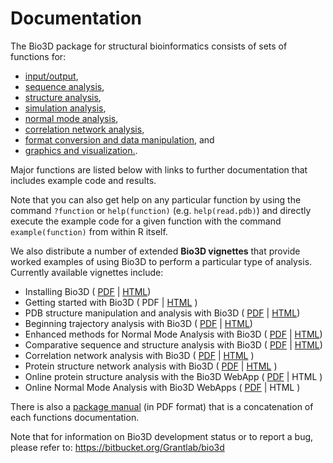 # Documentation

The Bio3D package for structural bioinformatics consists of sets of functions for:
- <a href="#Input/Output:">input/output</a>, 
- <a href="#Sequence Analysis:">sequence analysis</a>, 
- <a href="#Structure Analysis:">structure analysis</a>,
- <a href="#Trajectory Analysis:">simulation analysis</a>,
- <a href="#Normal Mode Analysis:">normal mode analysis</a>, 
- <a href="#Correlation Network Analysis:"> correlation network analysis</a>,
- <a href="#Utilities:">format conversion and data manipulation</a>, and 
- <a href="#Graphics:">graphics and visualization.</a>. 
 
Major functions are listed below with links to further documentation that includes example code and results. 

Note that you can also get help on any particular function by using the command `?function` or `help(function)` (e.g. `help(read.pdb)`) and directly execute the example code for a given function with the command `example(function)` from within R itself. 

We also distribute a number of extended **Bio3D vignettes** that provide worked examples of using Bio3D to perform a particular type of analysis. Currently available vignettes include:
- Installing Bio3D ( <a href="http://thegrantlab.org/bio3d/phocadownload/vignettes/Bio3D_install.pdf">PDF</a> | <a href="http://thegrantlab.org/bio3d/tutorials/installing-bio3d">HTML</a>)
- Getting started with Bio3D ( PDF | <a href="http://thegrantlab.org/bio3d/user-guide">HTML</a> )
- PDB structure manipulation and analysis with Bio3D ( <a href="http://thegrantlab.org/bio3d/phocadownload/vignettes/Bio3D_pdb.pdf">PDF</a> | <a href="http://thegrantlab.org/bio3d/tutorials/structure-analysis">HTML</a>)
- Beginning trajectory analysis with Bio3D ( <a href="http://thegrantlab.org/bio3d/phocadownload/vignettes/Bio3D_md.pdf">PDF</a> | <a href="http://thegrantlab.org/bio3d/tutorials/trajectory-analysis">HTML</a>)
- Enhanced methods for Normal Mode Analysis with Bio3D ( <a href="http://thegrantlab.org/bio3d/phocadownload/vignettes/Bio3D_nma.pdf">PDF</a> | <a href="http://thegrantlab.org/bio3d/tutorials/normal-mode-analysis">HTML</a>)
- Comparative sequence and structure analysis with Bio3D ( <a href="http://thegrantlab.org/bio3d/phocadownload/vignettes/Bio3D_pca.pdf">PDF</a> | <a href="http://thegrantlab.org/bio3d/tutorials/principal-component-analysis">HTML</a>)
- Correlation network analysis with Bio3D ( <a href="http://thegrantlab.org/bio3d/phocadownload/vignettes/Bio3D_cna-transducin.pdf">PDF</a> | <a href="http://thegrantlab.org/bio3d/tutorials/ensemble-nma-part-1/81-vignettes/87-correlation-network-analysis-with-bio3d">HTML</a> )
- Protein structure network analysis with Bio3D ( <a href="http://thegrantlab.org/bio3d/phocadownload/vignettes/cna_vignette.pdf">PDF</a> | <a href="http://thegrantlab.org/bio3d/tutorials/protein-structure-networks">HTML</a> )
- Online protein structure analysis with the Bio3D WebApp ( <a href="http://thegrantlab.org/bio3d/phocadownload/vignettes/PCA-WebApp.pdf">PDF</a> | HTML )
- Online Normal Mode Analysis with Bio3D WebApps ( <a href="http://thegrantlab.org/bio3d/phocadownload/vignettes/NMA-WebApp.pdf">PDF</a> | HTML )

There is also a <a href="http://thegrantlab.org/bio3d/bio3d.pdf">package manual</a> (in PDF format) that is a concatenation of each functions documentation. 

Note that for information on Bio3D development status or to report a bug, please refer to: https://bitbucket.org/Grantlab/bio3d 
